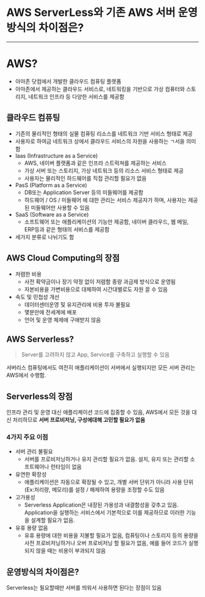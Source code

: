 # AWS ServerLess와 기존 AWS 서버 운영방식의 차이점은?

---

# AWS?

- 아마존 닷컴에서 개발한 클라우드 컴퓨팅 플랫폼
- 아마존에서 제공하는 클라우드 서비스로, 네트워킹을 기반으로 가상 컴퓨터와 스토리지, 네트워크 인프라 등 다양한 서비스를 제공함

## 클라우드 컴퓨팅

- 기존의 물리적인 형태의 실물 컴퓨팅 리소스를 네트워크 기반 서비스 형태로 제공
- 사용자로 하여금 네트워크 상에서 클라우드 서비스의 자원을 사용하는 ㄱ서을 의미함
- Iaas (Infrastructure as a Service)
    - AWS, 네이버 플랫폼과 같은 인프라 스트럭쳐를 제공하는 서비스
    - 가상 서버 또는 스토리지, 가상 네트워크 등의 리소스 서비스 형태로 제공
    - 사용자는 물리적인 하드웨어를 직접 관리할 필요가 없음
- PasS (Platform as a Service)
    - DB또는 Application Server 등의 미들웨어를 제공함
    - 하드웨어 / OS / 미들웨어 에 대한 관리는 서비스 제공자가 하며, 사용자는 제공된 미들웨어만 사용할 수 있음
- SaaS (Software as a Service)
    - 소프트웨어 또는 애플리케이션의 기능만 제공함, 네이버 클라우드, 웹 메일, ERP등과 같은 형태의 서비스를 제공함
- 세가지 분류로 나뉘기도 함

## AWS Cloud Computing의 장점

- 저렴한 비용
    - 사전 확약금이나 장기 약정 없이 저렴함 종량 과금제 방식으로 운영됨
    - 자본비용을 가변비용으로 대체하여 시간대별로도 자원 끌 수 있음
- 속도 및 민첩성 개선
    - 데이터센터운영 및 유지관리에 비용 투자 불필요
    - 몇분만에 전세계에 배포
    - 언어 및 운영 체제에 구애받지 않음

## AWS Serverless?

> Server를 고려하지 않고 App, Service를 구축하고 실행할 수 있음

서버리스 컴퓨팅에서도 여전히 애플리케이션이 서버에서 실행되지만 모든 서버 관리는 AWS에서 수행함.

## Serverless의 장점

인프라 관리 및 운영 대신 애플리케이션 코드에 집중할 수 있음, AWS에서 모든 것을 대신 처리하므로 **서버 프로비저닝, 구성에대해 고민할 필요가 없음**

### 4가지 주요 이점

- 서버 관리 불필요
    - 서버를 프로비저닝하거나 유지 관리할 필요가 없음. 설치, 유지 또는 
    관리할 소프트웨어나 런타임이 없음
- 유연한 확장성
    - 애플리케이션은 자동으로 확장될 수 있고, 개별 서버 단위가 아니라 사용 단위(Ex:처리량, 메모리)를 설정 / 해제하여 용량을 조정할 수도 있음
- 고가용성
    - Serverless Application은 내장된 가용성과 내결함성을 갖추고 있음. Application을 실행하는 서비스에서 기본적으로 이를 제공하므로 이러한 기능을 설계할 필요가 없음.
- 유휴 용량 없음
    - 유휴 용량에 대한 비용을 지불할 필요가 없음, 컴퓨팅이나 스토리지 등의 용량을 사전 프로비저닝하거나 오버 프로비저닝 할 필요가 없음, 예를 들어 코드가 실행되지 않을 때는 비용이 부과되지 않음

## 운영방식의 차이점은?

Serverless는 필요할때만 서버를 띄워서 사용하면 된다는 장점이 있음
